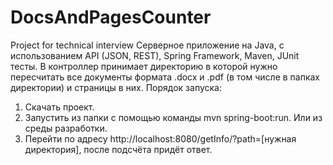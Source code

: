 # DocsAndPagesCounter
Project for technical interview
Серверное приложение на Java, с использованием API (JSON, REST), Spring Framework, Maven, JUnit тесты.
В контроллер принимает директорию в которой нужно пересчитать все документы формата .docx и .pdf (в том числе в папках директории) 
и страницы в них. 
Порядок запуска:
1. Скачать проект.
2. Запустить из папки с помощью команды mvn spring-boot:run. Или из среды разработки.
3. Перейти по адресу http://localhost:8080/getInfo/?path=[нужная директория], после подсчёта придёт ответ.
